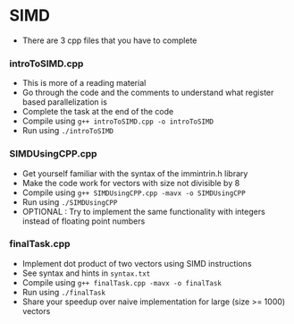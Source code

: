 # SIMD
- There are 3 cpp files that you have to complete
### introToSIMD.cpp
- This is more of a reading material
- Go through the code and the comments to understand what register based parallelization is
- Complete the task at the end of the code
- Compile using `g++ introToSIMD.cpp -o introToSIMD`
- Run using `./introToSIMD`
### SIMDUsingCPP.cpp
- Get yourself familiar with the syntax of the immintrin.h library
- Make the code work for vectors with size not divisible by 8
- Compile using `g++ SIMDUsingCPP.cpp -mavx -o SIMDUsingCPP`
- Run using `./SIMDUsingCPP`
- OPTIONAL : Try to implement the same functionality with integers instead of floating point numbers
### finalTask.cpp
- Implement dot product of two vectors using SIMD instructions
- See syntax and hints in `syntax.txt`
- Compile using `g++ finalTask.cpp -mavx -o finalTask`
- Run using `./finalTask`
- Share your speedup over naive implementation for large (size >= 1000) vectors